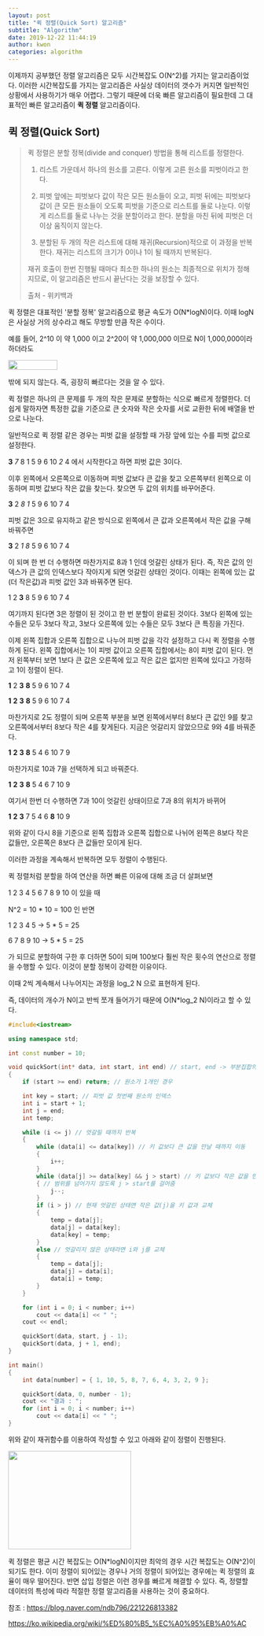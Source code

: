 ```yaml
---
layout: post
title: "퀵 정렬(Quick Sort) 알고리즘"
subtitle: "Algorithm"
date: 2019-12-22 11:44:19
author: kwon
categories: algorithm
---
```

이제까지 공부했던 정렬 알고리즘은 모두 시간복잡도 O(N^2)를 가지는 알고리즘이었다. 이러한 시간복잡도를 가지는 알고리즘은 사실상 데이터의 갯수가 커지면 일반적인 상황에서 사용하기가 매우 어렵다.  그렇기 때문에 더욱 빠른 알고리즘이 필요한데 그 대표적인 빠른 알고리즘이 **퀵 정렬** 알고리즘이다.

## 퀵 정렬(Quick Sort)
>퀵 정렬은 분할 정복(divide and conquer) 방법을 통해 리스트를 정렬한다.
>
>1. 리스트 가운데서 하나의 원소를 고른다. 이렇게 고른 원소를 피벗이라고 한다.
>
>2. 피벗 앞에는 피벗보다 값이 작은 모든 원소들이 오고, 피벗 뒤에는 피벗보다 값이 큰 모든 원소들이 오도록 피벗을 기준으로 리스트를 둘로 나눈다. 이렇게 리스트를 둘로 나누는 것을 분할이라고 한다. 분할을 마친 뒤에 피벗은 더 이상 움직이지 않는다.
>
>3. 분할된 두 개의 작은 리스트에 대해 재귀(Recursion)적으로 이 과정을 반복한다. 재귀는 리스트의 크기가 0이나 1이 될 때까지 반복된다.
>
>재귀 호출이 한번 진행될 때마다 최소한 하나의 원소는 최종적으로 위치가 정해지므로, 이 알고리즘은 반드시 끝난다는 것을 보장할 수 있다.
>
>출처 - 위키백과

퀵 정렬은 대표적인 '분할 정복' 알고리즘으로 평균 속도가 O(N*logN)이다. 이때 logN은 사실상 거의 상수라고 해도 무방할 만큼 작은 수이다.

예를 들어, 2^10 이 약 1,000 이고 2^20이 약 1,000,000 이므로 N이 1,000,000이라 하더라도
<div style="width: 100px; height: 20px;">
    <img src="http://chart.apis.google.com/chart?cht=tx&chl= log_2N = 20"style="width: 100px; height: 20px;" />
</div>

밖에 되지 않는다. 즉, 굉장히 빠르다는 것을 알 수 있다.

퀵 정렬은 하나의 큰 문제를 두 개의 작은 문제로 분할하는 식으로 빠르게 정렬한다. 더 쉽게 말하자면 특정한 값을 기준으로 큰 숫자와 작은 숫자를 서로 교환한 뒤에 배열을 반으로 나눈다.

일반적으로 퀵 정렬 같은 경우는 피벗 값을 설정할 때 가장 앞에 있는 수를 피벗 값으로 설정한다.

**3** *7* 8 1 5 9 6 10 *2* 4 에서 시작한다고 하면 피벗 값은 3이다.

이후 왼쪽에서 오른쪽으로 이동하며 피벗 값보다 큰 값을 찾고 오른쪽부터 왼쪽으로 이동하며 피벗 값보다 작은 값을 찾는다. 찾으면 두 값의 위치를 바꾸어준다.

**3** 2 *8 1* 5 9 6 10 7 4

피벗 값은 3으로 유지하고 같은 방식으로 왼쪽에서 큰 값과 오른쪽에서 작은 값을 구해 바꿔주면

**3** 2 *1 8* 5 9 6 10 7 4

이 되며 한 번 더 수행하면 마찬가지로 8과 1 인데 엇갈린 상태가 된다. 즉, 작은 값의 인덱스가 큰 값의 인덱스보다 작아지게 되면 엇갈린 상태인 것이다. 이때는 왼쪽에 있는 값(더 작은값)과 피벗 값인 3과 바꿔주면 된다.

1 2 **3** 8 5 9 6 10 7 4

여기까지 된다면 3은 정렬이 된 것이고 한 번 분할이 완료된 것이다. 3보다 왼쪽에 있는 수들은 모두 3보다 작고, 3보다 오른쪽에 있는 수들은 모두 3보다 큰 특징을 가진다.

이제 왼쪽 집합과 오른쪽 집합으로 나누어 피벗 값을 각각 설정하고 다시 퀵 정렬을 수행하게 된다. 왼쪽 집합에서는 1이 피벗 값이고 오른쪽 집합에서는 8이 피벗 값이 된다. 먼저 왼쪽부터 보면 1보다 큰 값은 오른쪽에 있고 작은 값은 없지만 왼쪽에 있다고 가정하고 1이 정렬이 된다.

**1** 2 **3** __8__ 5 9 6 10 7 4

**1** **2** **3** __8__ 5 9 6 10 7 4

마찬가지로 2도 정렬이 되며 오른쪽 부분을 보면 왼쪽에서부터 8보다 큰 값인 9를 찾고 오른쪽에서부터 8보다 작은 4를 찾게된다. 지금은 엇갈리지 않았으므로 9와 4를 바꿔준다.

**1** **2** **3** __8__ 5 4 6 10 7 9

마찬가지로 10과 7을 선택하게 되고 바꿔준다.

**1** **2** **3** __8__ 5 4 6 7 10 9

여기서 한번 더 수행하면 7과 10이 엇갈린 상태이므로 7과 8의 위치가 바뀌어

**1** **2** **3** 7 5 4 6 __8__ 10 9

위와 같이 다시 8을 기준으로 왼쪽 집합과 오른쪽 집합으로 나뉘어 왼쪽은 8보다 작은 값들만, 오른쪽은 8보다 큰 값들만 모이게 된다.

이러한 과정을 계속해서 반복하면 모두 정렬이 수행된다.

퀵 정렬처럼 분할을 하여 연산을 하면 빠른 이유에 대해 조금 더 살펴보면

1 2 3 4 5 6 7 8 9 10 이 있을 때

N^2 = 10 * 10 = 100 인 반면

1 2 3 4 5 -> 5 * 5 = 25

6 7 8 9 10 -> 5 * 5 = 25

가 되므로 분할하여 구한 후 더하면 50이 되며 100보다 훨씬 작은 횟수의 연산으로 정렬을 수행할 수 있다. 이것이 분할 정복이 강력한 이유이다.

이때 2씩 계속해서 나누어지는 과정을 log_2 N 으로 표현하게 된다.

즉, 데이터의 개수가 N이고 반씩 쪼개 들어가기 때문에 O(N*log_2 N)이라고 할 수 있다.

```C++
#include<iostream>

using namespace std;

int const number = 10;

void quickSort(int* data, int start, int end) // start, end -> 부분집합의 시작과 끝 인덱스
{
	if (start >= end) return; // 원소가 1개인 경우

	int key = start; // 피벗 값 첫번째 원소의 인덱스
	int i = start + 1;
	int j = end;
	int temp;

	while (i <= j) // 엇갈릴 때까지 반복
	{
		while (data[i] <= data[key]) // 키 값보다 큰 값을 만날 때까지 이동
		{
			i++;
		}
		while (data[j] >= data[key] && j > start) // 키 값보다 작은 값을 만날 때까지 이동
		{ // 범위를 넘어가지 않도록 j > start를 걸어줌
			j--;
		}
		if (i > j) // 현재 엇갈린 상태면 작은 값(j)을 키 값과 교체
		{
			temp = data[j];
			data[j] = data[key];
			data[key] = temp;
		}
		else // 엇갈리지 않은 상태라면 i와 j를 교체
		{
			temp = data[j];
			data[j] = data[i];
			data[i] = temp;
		}
	}

	for (int i = 0; i < number; i++)
		cout << data[i] << " ";
	cout << endl;

	quickSort(data, start, j - 1);
	quickSort(data, j + 1, end);
}

int main()
{
	int data[number] = { 1, 10, 5, 8, 7, 6, 4, 3, 2, 9 };

	quickSort(data, 0, number - 1);
	cout << "결과 : ";
	for (int i = 0; i < number; i++)
		cout << data[i] << " ";
}

```
위와 같이 재귀함수를 이용하여 작성할 수 있고 아래와 같이 정렬이 진행된다.

<div style="width: 250px; height: 200px;">
    <img src="https://kyu9341.github.io/assets/quicksort.png" style="width: 250px
    ; height: 200px;">
</div>

퀵 정렬은 평균 시간 복잡도는 O(N*logN)이지만 최악의 경우 시간 복잡도는 O(N^2)이 되기도 한다. 이미 정렬이 되어있는 경우나 거의 정렬이 되어있는 경우에는 퀵 정렬의 효율이 매우 떨어진다. 반면 삽입 정렬은 이런 경우를 빠르게 해결할 수 있다. 즉, 정렬할 데이터의 특성에 따라 적절한 정렬 알고리즘을 사용하는 것이 중요하다.


참조 : <https://blog.naver.com/ndb796/221226813382>

<https://ko.wikipedia.org/wiki/%ED%80%B5_%EC%A0%95%EB%A0%AC>
